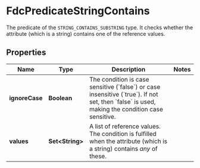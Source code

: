 

# FdcPredicateStringContains

The predicate of the `STRING_CONTAINS_SUBSTRING` type. It checks whether the attribute (which is a string) contains one of the reference values.

## Properties

| Name | Type | Description | Notes |
|------------ | ------------- | ------------- | -------------|
|**ignoreCase** | **Boolean** | The condition is case sensitive (&#x60;false&#x60;) or case insensitive (&#x60;true&#x60;).   If not set, then &#x60;false&#x60; is used, making the condition case sensitive. |  |
|**values** | **Set&lt;String&gt;** | A list of reference values. The condition is fulfilled when the attribute (which is a string) contains *any* of these. |  |



